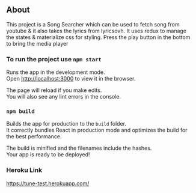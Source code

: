 ## About

This project is a Song Searcher which can be used to fetch song from youtube & it also takes the lyrics from lyricsovh. It uses redux to manage the states & materialize css for styling. Press the play button in the bottom to bring the media player

### To run the project use `npm start`

Runs the app in the development mode.<br />
Open [http://localhost:3000](http://localhost:3000) to view it in the browser.

The page will reload if you make edits.<br />
You will also see any lint errors in the console.

### `npm build`

Builds the app for production to the `build` folder.<br />
It correctly bundles React in production mode and optimizes the build for the best performance.

The build is minified and the filenames include the hashes.<br />
Your app is ready to be deployed!

### Heroku Link

https://tune-test.herokuapp.com/
